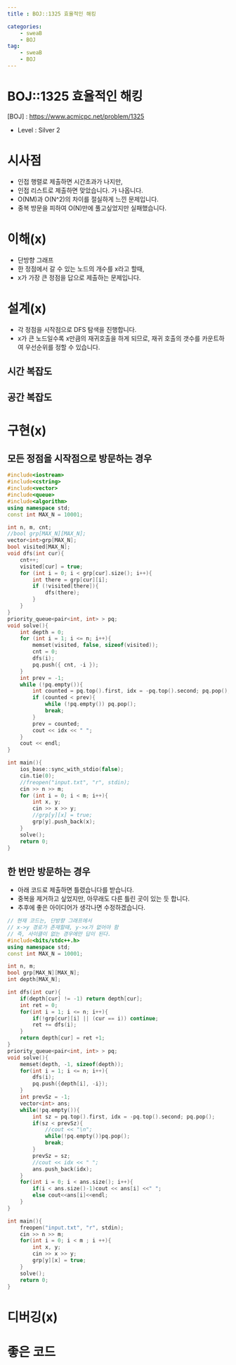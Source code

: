 ```yaml
---
title : BOJ::1325 효율적인 해킹

categories:
    - sweaB
    - BOJ
tag:
    - sweaB
    - BOJ
---
```

# BOJ::1325 효율적인 해킹
[BOJ] : <https://www.acmicpc.net/problem/1325>
- Level : Silver 2

# 시사점
- 인접 행렬로 제출하면 시간초과가 나지만,
- 인접 리스트로 제출하면 맞았습니다. 가 나옵니다.
- O(NM)과 O(N^2)의 차이를 절실하게 느낀 문제입니다.
- 중복 방문을 피하여 O(N)만에 풀고싶었지만 실패했습니다.

# 이해(x)

- 단방향 그래프
- 한 정점에서 갈 수 있는 노드의 개수를 x라고 할때,
- x가 가장 큰 정점을 답으로 제출하는 문제입니다.

# 설계(x)

- 각 정점을 시작점으로 DFS 탐색을 진행합니다.
- x가 큰 노드일수록 x만큼의 재귀호출을 하게 되므로, 재귀 호출의 갯수를 카운트하여 우선순위를 정할 수
  있습니다.

## 시간 복잡도

## 공간 복잡도

# 구현(x)

## 모든 정점을 시작점으로 방문하는 경우


```cpp
#include<iostream>
#include<cstring>
#include<vector>
#include<queue>
#include<algorithm>
using namespace std;
const int MAX_N = 10001;

int n, m, cnt;
//bool grp[MAX_N][MAX_N];
vector<int>grp[MAX_N];
bool visited[MAX_N];
void dfs(int cur){
    cnt++;
    visited[cur] = true;
    for (int i = 0; i < grp[cur].size(); i++){
        int there = grp[cur][i];
        if (!visited[there]){
            dfs(there);
        }
    }
}
priority_queue<pair<int, int> > pq;
void solve(){
    int depth = 0;
    for (int i = 1; i <= n; i++){
        memset(visited, false, sizeof(visited));
        cnt = 0;
        dfs(i);
        pq.push({ cnt, -i });
    }
    int prev = -1;
    while (!pq.empty()){
        int counted = pq.top().first, idx = -pq.top().second; pq.pop();
        if (counted < prev){
            while (!pq.empty()) pq.pop();
            break;
        }
        prev = counted;
        cout << idx << " ";
    }
    cout << endl;
}

int main(){
    ios_base::sync_with_stdio(false);
    cin.tie(0);
    //freopen("input.txt", "r", stdin);
    cin >> n >> m;
    for (int i = 0; i < m; i++){
        int x, y;
        cin >> x >> y;
        //grp[y][x] = true;
        grp[y].push_back(x);
    }
    solve();
    return 0;
}
```


## 한 번만 방문하는 경우

- 아래 코드로 제출하면 틀렸습니다를 받습니다.
- 중복을 제거하고 싶었지만, 아무래도 다른 틀린 곳이 있는 듯 합니다.
- 추후에 좋은 아이디어가 생각나면 수정하겠습니다.

```cpp
// 현재 코드는, 단방향 그래프에서
// x->y 경로가 존재할때, y->x가 없어야 함
// 즉, 사이클이 없는 경우에만 답이 된다.
#include<bits/stdc++.h>
using namespace std;
const int MAX_N = 10001;

int n, m;
bool grp[MAX_N][MAX_N];
int depth[MAX_N];

int dfs(int cur){
    if(depth[cur] != -1) return depth[cur];
    int ret = 0;
    for(int i = 1; i <= n; i++){
        if(!grp[cur][i] || (cur == i)) continue;
        ret += dfs(i);
    }
    return depth[cur] = ret +1;
}
priority_queue<pair<int, int> > pq;
void solve(){
    memset(depth, -1, sizeof(depth));
    for(int i = 1; i <= n; i++){
        dfs(i);
        pq.push({depth[i], -i});
    }
    int prevSz = -1;
    vector<int> ans;
    while(!pq.empty()){
        int sz = pq.top().first, idx = -pq.top().second; pq.pop();
        if(sz < prevSz){
            //cout << "\n";
            while(!pq.empty())pq.pop();
            break;
        }
        prevSz = sz;
        //cout << idx << " ";
        ans.push_back(idx);
    }
    for(int i = 0; i < ans.size(); i++){
        if(i < ans.size()-1)cout << ans[i] <<" ";
        else cout<<ans[i]<<endl;
    }
}

int main(){
    freopen("input.txt", "r", stdin);
    cin >> n >> m;
    for(int i = 0; i < m ; i ++){
        int x, y;
        cin >> x >> y;
        grp[y][x] = true;
    }
    solve();
    return 0;
}

```


# 디버깅(x)

# 좋은 코드


